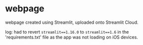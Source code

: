 # webpage
webpage created using Streamlit, uploaded onto Streamlit Cloud.

log: had to revert `streamlit==1.16.0` to `streamlit==1.6` in the 'requirements.txt' file as the app was not loading on iOS devices. 
